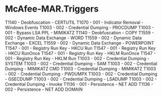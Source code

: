 # McAfee-MAR.Triggers

T1140 - Deobfuscation - CERTUTIL
T1070 - 001 - Indicator Removal - Windows Events
T1003 - 002 - Credential Dumping - PROCDUMP
T1003 - 001 - Bypass LSA PPL - MIMIKATZ
T1140 - Deobfuscation - COPY
T1559 - 002 - Dynamic Data Exchange - WORD
T1559 - 002 - Dynamic Data Exchange - EXCEL
T1559 - 002 - Dynamic Data Exchange - POWERPOINT
T1547 - 001 - Registry Run Key - HKCU Run
T1547 - 001 - Registry Run Key - HKCU RunOnce
T1547 - 001 - Registry Run Key - HKLM RunOnce
T1547 - 001 - Registry Run Key - HKLM Run
T1003 - 002 - Credential Dumping - SYSTEM
T1003 - 002 - Credential Dumping - SAM
T1003 - 002 - Credential Dumping - MIMIKATZ CMD
T1003 - Credential Dumping - MIMIKATZ
T1003 - 002 - Credential Dumping - PWDUMPX
T1003 - 002 - Credential Dumping - GSECDUMP
T1003 - 002 - Credential Dumping - LSADUMP
T1003 - 002 - Credential Dumping - Invoke
T1136 - 001 - Persistence - NET ADD
T1136 - 002 - Persistence - NET ADD DOMAIN
